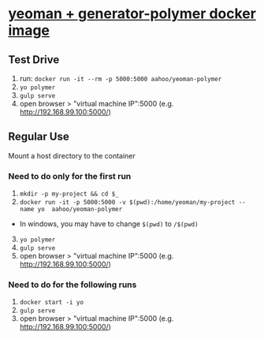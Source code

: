 # [yeoman + generator-polymer docker image](https://hub.docker.com/r/aahoo/yeoman-polymer/)

## Test Drive
1. run: `docker run -it --rm -p 5000:5000 aahoo/yeoman-polymer`
2. `yo polymer`
3. `gulp serve`
4. open browser > "virtual machine IP":5000 (e.g. http://192.168.99.100:5000/)

## Regular Use
Mount a host directory to the container

### Need to do only for the first run
1. `mkdir -p my-project && cd $_`
2. `docker run -it -p 5000:5000 -v $(pwd):/home/yeoman/my-project --name yo  aahoo/yeoman-polymer`
  - In windows, you may have to change `$(pwd)` to `/$(pwd)`
3. `yo polymer`
4. `gulp serve`
5. open browser > "virtual machine IP":5000 (e.g. http://192.168.99.100:5000/)

### Need to do for the following runs
1. `docker start -i yo`
2. `gulp serve`
3. open browser > "virtual machine IP":5000 (e.g. http://192.168.99.100:5000/)
